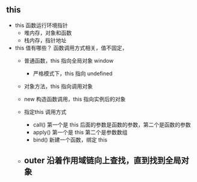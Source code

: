 ## this
   
   - this 函数运行环境指针
      - 堆内存，对象和函数
      - 栈内存，指针地址
- this 值有哪些？
  函数调用方式相关，值不固定，
  - 普通函数，this 指向全局对象 window
    - 严格模式下，this 指向 undefined

  - 对象方法，this 指向调用对象
  - new 构造函数调用，this 指向实例后的对象
  - 指定this 调用方式
    - call() 第一个是 this 后面的参数是函数的参数，第二个是函数的参数
    - apply() 第一个是 this 第二个是参数数组
    - bind() 新建一个函数，绑定 this
   - outer 沿着作用域链向上查找，直到找到全局对象
     - 